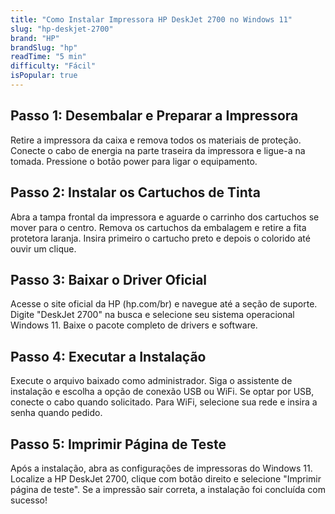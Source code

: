 ```yaml
---
title: "Como Instalar Impressora HP DeskJet 2700 no Windows 11"
slug: "hp-deskjet-2700"
brand: "HP"
brandSlug: "hp"
readTime: "5 min"
difficulty: "Fácil"
isPopular: true
---
```


## Passo 1: Desembalar e Preparar a Impressora

Retire a impressora da caixa e remova todos os materiais de proteção. Conecte o cabo de energia na parte traseira da impressora e ligue-a na tomada. Pressione o botão power para ligar o equipamento.

## Passo 2: Instalar os Cartuchos de Tinta

Abra a tampa frontal da impressora e aguarde o carrinho dos cartuchos se mover para o centro. Remova os cartuchos da embalagem e retire a fita protetora laranja. Insira primeiro o cartucho preto e depois o colorido até ouvir um clique.

## Passo 3: Baixar o Driver Oficial

Acesse o site oficial da HP (hp.com/br) e navegue até a seção de suporte. Digite "DeskJet 2700" na busca e selecione seu sistema operacional Windows 11. Baixe o pacote completo de drivers e software.

## Passo 4: Executar a Instalação

Execute o arquivo baixado como administrador. Siga o assistente de instalação e escolha a opção de conexão USB ou WiFi. Se optar por USB, conecte o cabo quando solicitado. Para WiFi, selecione sua rede e insira a senha quando pedido.

## Passo 5: Imprimir Página de Teste

Após a instalação, abra as configurações de impressoras do Windows 11. Localize a HP DeskJet 2700, clique com botão direito e selecione "Imprimir página de teste". Se a impressão sair correta, a instalação foi concluída com sucesso!
